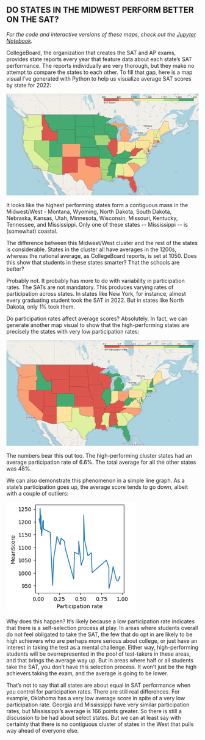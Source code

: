 ## DO STATES IN THE MIDWEST PERFORM BETTER ON THE SAT?
*For the code and interactive versions of these maps, check out the [Jupyter Notebook](https://nbviewer.org/github/NickKrausStack/SATdata/blob/main/SATMap%20%284%29.ipynb).*

CollegeBoard, the organization that creates the SAT and AP exams, provides state reports every year that feature data about each state’s SAT performance. The reports individually are very thorough, but they make no attempt to compare the states to each other. To fill that gap, here is a map visual I’ve generated with Python to help us visualize average SAT scores by state for 2022:

![Alt Text](https://github.com/NickKrausStack/SATdata/blob/main/choro1.png)

It looks like the highest performing states form a contiguous mass in the Midwest/West - Montana, Wyoming, North Dakota, South Dakota, Nebraska, Kansas, Utah, Minnesota, Wisconsin, Missouri, Kentucky, Tennessee, and Mississippi. Only one of these states -- Mississippi -- is (somewhat) coastal. 


The difference between this Midwest/West cluster and the rest of the states is considerable. States in the cluster all have averages in the 1200s, whereas the national average, as CollegeBoard reports, is set at 1050. Does this show that students in these states smarter? That the schools are better?


Probably not. It probably has more to do with variability in participation rates. The SATs are not mandatory. This produces varying rates of participation across states. In states like New York, for instance, almost every graduating student took the SAT in 2022. But in states like North Dakota, only 1% took them.

Do participation rates affect average scores? Absolutely. In fact, we can generate another map visual to show that the high-performing states are precisely the states with very low participation rates:

![Alt Text](https://github.com/NickKrausStack/SATdata/blob/main/choro2.png)

The numbers bear this out too. The high-performing cluster states had an average participation rate of 6.6%. The total average for all the other states was 48%. 


We can also demonstrate this phenomenon in a simple line graph. As a state’s participation goes up, the average score tends to go down, albeit with a couple of outliers:

![Alt Text](https://github.com/NickKrausStack/SATdata/blob/main/choro3.png)

Why does this happen? It’s likely because a low participation rate indicates that there is a self-selection process at play. In areas where students overall do not feel obligated to take the SAT, the few that do opt in are likely to be high achievers who are perhaps more serious about college, or just have an interest in taking the test as a mental challenge. Either way, high-performing students will be overrepresented in the pool of test-takers in these areas, and that brings the average way up. But in areas where half or all students take the SAT, you don’t have this selection process. It won’t just be the high achievers taking the exam, and the average is going to be lower.


That’s not to say that all states are about equal in SAT performance when you control for participation rates. There are still real differences. For example, Oklahoma has a very low average score in spite of a very low participation rate. Georgia and Mississippi have very similar participation rates, but Mississippi’s average is 166 points greater. So there is still a discussion to be had about select states. But we can at least say with certainty that there is no contiguous cluster of states in the West that pulls way ahead of everyone else.


